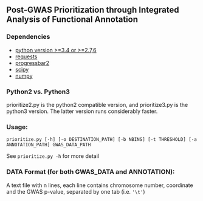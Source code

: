## Post-GWAS Prioritization through Integrated Analysis of Functional Annotation

### Dependencies
- [python version >=3.4 or >=2.7,6](https://www.python.org/)
- [requests](http://docs.python-requests.org/en/latest/)
- [progressbar2](https://pypi.python.org/pypi/progressbar2)
- [scipy](http://www.scipy.org)
- [numpy](http://www.numpy.org/)

### Python2 vs. Python3
prioritize2.py is the python2 compatible version, and prioritize3.py is the python3 version. The latter version runs considerably faster.

### Usage:

```
prioritize.py [-h] [-o DESTINATION_PATH] [-b NBINS] [-t THRESHOLD] [-a ANNOTATION_PATH] GWAS_DATA_PATH
```

See `prioritize.py -h` for more detail

### DATA Format (for both GWAS_DATA and ANNOTATION):
A text file with n lines, each line contains chromosome number, coordinate and the GWAS p-value, separated by one tab (i.e. `'\t'`)

